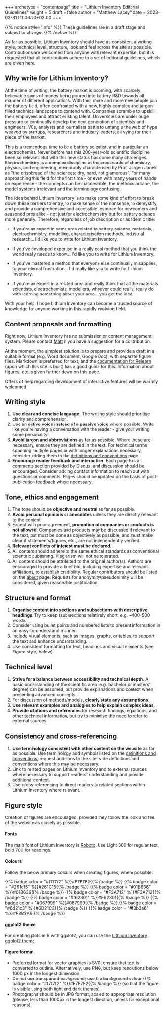 +++
archetype = "contentpage"
title = "Lithium Inventory Editorial Guidelines"
weight = 5
draft = false
author = "Matthew Lacey"
date = 2023-03-31T11:06:20+02:00
+++

{{% notice style="info" %}}
These guidelines are in a draft stage and subject to change.
{{% /notice %}}

As far as possible, Lithium Inventory should have as consistent a writing style, technical level, structure, look and feel across the site as possible. Contributions are welcomed from anyone with relevant expertise, but it is requested that all contributions adhere to a set of editorial guidelines, which are given here.

## Why write for Lithium Inventory?

At the time of writing, the battery market is booming, with scarcely believable sums of money being poured into battery R&D towards all manner of different applications. With this, more and more new people join the battery field, often confronted with a new, highly complex and jargon-filled technical landscape to contend with. Companies scramble to upskill their employees and attract existing talent. Universities are under huge pressure to continually develop the next generation of scientists and engineers. VCs, analysts and journalists battle to untangle the web of hype weaved by startups, researchers and industry leaders, all vying for their piece of the market.

This is a tremendous time to be a battery scientist, and in particular an electrochemist. Never before has this 200-year-old scientific discipline been so relevant. But with this new status has come many challenges. Electrochemistry is a complex discipline at the crossroads of chemistry, physics, and engineering, memorably characterised by Prof. Jürgen Janek as "the crispbread of the sciences: dry, hard, not glamorous". For many approaching this field for the first time - or even with many years of hands on experience - the concepts can be inaccessible, the methods arcane, the model systems irrelevant and the terminology confusing.

The idea behind Lithium Inventory is to make some kind of effort to break down these barriers to entry, to make sense of the nonsense, to demystify, and provide a comprehensive and accessible resource for newcomers and seasoned pros alike - not just for electrochemistry but for battery science more generally. Therefore, regardless of job description or academic title:

- If you're an expert in some area related to battery science, materials, electrochemistry, modelling, characterisation methods, industrial research... I'd like you to write for Lithium Inventory.

- If you've developed expertise in a really cool method that you think the world really needs to know... I'd like you to write for Lithium Inventory. 

- If you've mastered a method that everyone else continually misapplies, to your eternal frustration... I'd really like you to write for Lithium Inventory. 

- If you're an expert in a related area and really think that all the materials scientists, electrochemists, modellers, whoever could really, really do with learning something about your area... you get the idea.

With your help, I hope Lithium Inventory can become a trusted source of knowledge for anyone working in this rapidly evolving field.

## Content proposals and formatting

Right now, Lithium Inventory has no submission or content management system. Please contact [Matt](/more/about/index.html#matthew-j-lacey----editor) if you have a suggestion for a contribution.

At the moment, the simplest solution is to prepare and provide a draft in a suitable format (e.g. Word document, Google Doc), with separate figure files. Markdown is preferred for text, and the [documentation for Relearn](https://mcshelby.github.io/hugo-theme-relearn/cont/markdown/index.html) (upon which this site is built) has a good guide for this. Information about figures, etc is given further down on this page.

Offers of help regarding development of interactive features will be warmly welcomed.

## Writing style

1.  **Use clear and concise language.** The writing style should prioritise clarity and comprehension.
2. Use an **active voice instead of a passive voice** where possible. Write like you're having a conversation with the reader - give your writing some personality!
3. **Avoid jargon and abbreviations** as far as possible. Where these are necessary, ensure they are defined in the text. For technical terms spanning multiple pages or with longer explanations necessary, consider adding them to the [definitions and conventions](/more/definitions-conventions) page.
4. **Encourage reader feedback and interaction**. Each page has a comments section provided by Disqus, and discussion should be encouraged. Consider adding contact information to reach out with questions or comments. Pages should be updated on the basis of post-publication feedback where necessary.

## Tone, ethics and engagement

1. The tone should be **objective and neutral** as far as possible.
2. **Avoid personal opinions or anecdotes** unless they are directly relevant to the content
3. Except with prior agreement, **promotion of companies or products is not allowed**. Companies and products may be discussed if relevant to the text, but must be done as objectively as possible, and must make clear if statements/figures, etc., are not independently verified.
4. **Relevant conflicts of interest must be declared.** 
5. All content should adhere to the same ethical standards as conventional scientific publishing. Plagiarism will not be tolerated.
6. All content should be attributed to the original author(s). Authors are encouraged to provide a brief bio, including expertise and relevant affiliations, to establish credibility. Regular contributors should be listed on the [about](/more/about) page. Requests for anonymity/pseudonimity will be considered, given reasonable justification.

## Structure and format

1. **Organise content into sections and subsections with descriptive headings**. Try to keep (sub)sections relatively short, e.g. ~400-500 words.
2. Consider using bullet points and numbered lists to present information in an easy-to-understand manner.
3. Include visual elements, such as images, graphs, or tables, to support the text and enhance understanding.
4. Use consistent formatting for text, headings and visual elements (see Figure style, below).

## Technical level

1. **Strive for a balance between accessibility and technical depth**. A basic understanding of the scientific area (e.g. bachelor or masters' degree) can be assumed, but provide explanations and context when presenting advanced concepts.
2. For discussion of methods/models, **clearly state any assumptions**.
3. **Use relevant examples and analogies to help explain complex ideas**.
4. **Provide citations and references** for research findings, equations, and other technical information, but try to minimise the need to refer to external sources.

## Consistency and cross-referencing

1. **Use terminology consistent with other content on the website** as far as possible. Use terminology and symbols listed on the [definitions and conventions](/more/definitions-conventions), request additions to the site-wide definitions and conventions where this may be necessary.
2. Link to related pages on Lithium Inventory and to external sources where necessary to support readers' understanding and provide additional context.
3. Use cross-referencing to direct readers to related sections within Lithium Inventory where relevant.

## Figure style

Creation of figures are encouraged, provided they follow the look and feel of the website as closely as possible.

#### Fonts

The main font of Lithium Inventory is [Roboto](https://fonts.google.com/specimen/Roboto). Use Light 300 for regular text, Bold 700 for headings.

#### Colours

Follow the below primary colours when creating figures, where possible:

{{% badge color = "#f7f7f2" %}}<span style="color: #261c15">#F7F7F2</span>{{% /badge %}}
{{% badge color = "#261c15" %}}#261C15{{% /badge %}}
{{% badge color = "#01B636" %}}#01B636{{% /badge %}}
{{% badge color = "#F3A712" %}}#F3A712{{% /badge %}}
{{% badge color = "#f62301" %}}#F62301{{% /badge %}}
{{% badge color = "#067999" %}}#067999{{% /badge %}}
{{% badge color = "#6d21c3" %}}#6D21C3{{% /badge %}}
{{% badge color = "#f3b3a6" %}}#F3B3A6{{% /badge %}}

#### ggplot2 theme

For creating plots in R with ggplot2, you can use the [Lithium Inventory ggplot2 theme](/resources/li_theme.R).

#### Figure format

- Preferred format for vector graphics is SVG, ensure that text is converted to outline. Alternatively, use PNG, but keep resolutions below 1000 px in the longest dimension.
- Do not use transparent background; use the background colour {{% badge color = "#f7f7f2" %}}<span style="color: #261c15">#F7F7F2</span>{{% /badge %}} (so that the figure is visible using both light and dark themes).
- Photographs should be in JPG format, scaled to appropriate resolution (please, less than 1000px in the longest direction, unless for exceptional reasons).